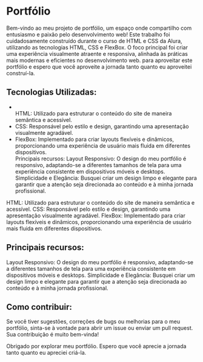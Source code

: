 <h1>Portfólio</h1>
<p></p>Bem-vindo ao meu projeto de portfólio, um espaço onde compartilho com entusiasmo e paixão pelo desenvolvimento web! Este trabalho foi cuidadosamente construído durante o curso de HTML e CSS da Alura, utilizando as tecnologias HTML, CSS e FlexBox. O foco principal foi criar uma experiência visualmente atraente e responsiva, alinhada às práticas mais modernas e eficientes no desenvolvimento web. para aproveitar este portfólio e espero que você aproveite a jornada tanto quanto eu aproveitei construí-la.</p>
<h2>Tecnologias Utilizadas:</h2>
<ul>
<li></li>HTML: Utilizado para estruturar o conteúdo do site de maneira semântica e acessível.</li>
<li>CSS: Responsável pelo estilo e design, garantindo uma apresentação visualmente agradável.</li>
<li>FlexBox: Implementado para criar layouts flexíveis e dinâmicos, proporcionando uma experiência de usuário mais fluida em diferentes dispositivos.</li>
Principais recursos:
Layout Responsivo: O design do meu portfólio é responsivo, adaptando-se a diferentes tamanhos de tela para uma experiência consistente em dispositivos móveis e desktops.
Simplicidade e Elegância: Busquei criar um design limpo e elegante para garantir que a atenção seja direcionada ao conteúdo e à minha jornada profissional.
</ul>
HTML: Utilizado para estruturar o conteúdo do site de maneira semântica e acessível.
CSS: Responsável pelo estilo e design, garantindo uma apresentação visualmente agradável.
FlexBox: Implementado para criar layouts flexíveis e dinâmicos, proporcionando uma experiência de usuário mais fluida em diferentes dispositivos.
<h2>Principais recursos:</h2>
<p></p>Layout Responsivo: O design do meu portfólio é responsivo, adaptando-se a diferentes tamanhos de tela para uma experiência consistente em dispositivos móveis e desktops.
Simplicidade e Elegância: Busquei criar um design limpo e elegante para garantir que a atenção seja direcionada ao conteúdo e à minha jornada profissional.</p>
<h2>Como contribuir:</h2>
<p>Se você tiver sugestões, correções de bugs ou melhorias para o meu portfólio, sinta-se à vontade para abrir um issue ou enviar um pull request. Sua contribuição é muito bem-vinda!</p>
<p>Obrigado por explorar meu portfólio. Espero que você aprecie a jornada tanto quanto eu apreciei criá-la.</p>
